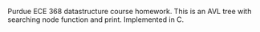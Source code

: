 Purdue ECE 368 datastructure course homework.
This is an AVL tree with searching node function and print.
Implemented in C.
